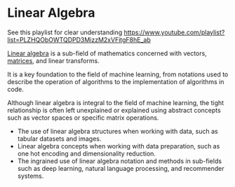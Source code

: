 # Linear Algebra

See this playlist for clear understanding https://www.youtube.com/playlist?list=PLZHQObOWTQDPD3MizzM2xVFitgF8hE_ab

[Linear algebra](https://machinelearningmastery.com/gentle-introduction-linear-algebra/) is a sub-field of mathematics concerned with vectors, [matrices](https://machinelearningmastery.com/introduction-matrices-machine-learning/), and linear transforms.

It is a key foundation to the field of machine learning, from notations used to describe the operation of algorithms to the implementation of algorithms in code.

Although linear algebra is integral to the field of machine learning, the tight relationship is often left unexplained or explained using abstract concepts such as vector spaces or specific matrix operations.

- The use of linear algebra structures when working with data, such as tabular datasets and images.
- Linear algebra concepts when working with data preparation, such as one hot encoding and dimensionality reduction.
- The ingrained use of linear algebra notation and methods in sub-fields such as deep learning, natural language processing, and recommender systems.

